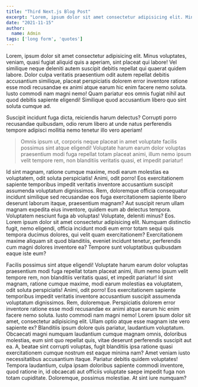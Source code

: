 ```yaml
---
title: "Third Next.js Blog Post"
excerpt: "Lorem, ipsum dolor sit amet consectetur adipisicing elit. Minus voluptates, veniam, quasi fugiat aliquid quis a aperiam, sint placeat qui labore!"
date: "2021-11-15"
author:
  name: Admin
tags: ['long form', 'quotes']
---
```


Lorem, ipsum dolor sit amet consectetur adipisicing elit. Minus voluptates, veniam, quasi fugiat aliquid quis a aperiam, sint placeat qui labore! Vel similique neque deleniti autem suscipit debitis repellat qui quaerat quidem labore. Dolor culpa veritatis praesentium odit autem repellat debitis accusantium similique, placeat perspiciatis dolorem error inventore ratione esse modi recusandae ex animi atque earum hic enim facere nemo soluta. Iusto commodi nam magni nemo! Quam pariatur eos omnis fugiat nihil aut quod debitis sapiente eligendi! Similique quod accusantium libero quo sint soluta cumque ad.

Suscipit incidunt fuga dicta, reiciendis harum delectus? Corrupti porro recusandae quibusdam, odio rerum libero at unde natus perferendis tempore adipisci mollitia nemo tenetur illo vero aperiam! 

>Omnis ipsum ut, corporis neque placeat in amet voluptate facilis possimus sint atque eligendi! Voluptate harum earum dolor voluptas praesentium modi fuga repellat totam placeat animi, illum nemo ipsum velit tempore rem, non blanditiis veritatis quasi, et impedit pariatur! 

Id sint magnam, ratione cumque maxime, modi earum molestias ea voluptatem, odit soluta perspiciatis! Animi, odit porro! Eos exercitationem sapiente temporibus impedit veritatis inventore accusantium suscipit assumenda voluptatum dignissimos. Rem, doloremque officia consequatur incidunt similique sed recusandae eos fuga exercitationem sapiente libero deserunt laborum itaque, praesentium magnam? Aut suscipit rerum ullam magnam expedita eius inventore, quidem eum ab delectus tempora. Voluptatem nesciunt fuga ab voluptas! Voluptate, deleniti minus? Eos.
Lorem ipsum dolor sit amet consectetur adipisicing elit. Numquam distinctio fugit, nemo eligendi, officia incidunt modi eum error totam sequi quis tempora ducimus dolores, qui velit quam exercitationem? Exercitationem maxime aliquam sit quod blanditiis, eveniet incidunt tenetur, perferendis cum magni dolores inventore ea? Tempore sunt voluptatibus quibusdam eaque iste eum?  

Facilis possimus sint atque eligendi! Voluptate harum earum dolor voluptas praesentium modi fuga repellat totam placeat animi, illum nemo ipsum velit tempore rem, non blanditiis veritatis quasi, et impedit pariatur! Id sint magnam, ratione cumque maxime, modi earum molestias ea voluptatem, odit soluta perspiciatis! Animi, odit porro! Eos exercitationem sapiente temporibus impedit veritatis inventore accusantium suscipit assumenda voluptatum dignissimos. Rem, doloremque. Perspiciatis dolorem error inventore ratione esse modi recusandae ex animi atque earum hic enim facere nemo soluta. Iusto commodi nam magni nemo! Lorem ipsum dolor sit amet, consectetur adipisicing elit. Ullam optio atque esse magnam iste vero sapiente ex? Blanditiis ipsum dolore quis pariatur, laudantium voluptatum. Obcaecati magni numquam laudantium cumque magnam omnis, doloribus molestias, eum sint quo repellat quis, vitae deserunt perferendis suscipit aut ea. A, beatae sint corrupti voluptas, fugit blanditiis ipsa ratione quasi exercitationem cumque nostrum est eaque minima nam? Amet veniam iusto necessitatibus accusantium itaque. Pariatur debitis quidem voluptates! Tempora laudantium, culpa ipsam doloribus sapiente commodi inventore, quod ratione in, id obcaecati aut officiis voluptate saepe impedit fuga non totam cupiditate. Doloremque, possimus molestiae. At sint iure numquam?
